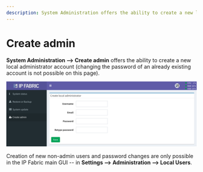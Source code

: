 ```yaml
---
description: System Administration offers the ability to create a new local administrator account.
---
```


# Create admin

**System Administration --> Create admin** offers the ability to create a new
local administrator account (changing the password of an already existing
account is not possible on this page).

![Create local administrator](create_admin.png)

Creation of new non-admin users and password changes are only possible in the
IP Fabric main GUI -- in **Settings --> Administration --> Local Users**.
